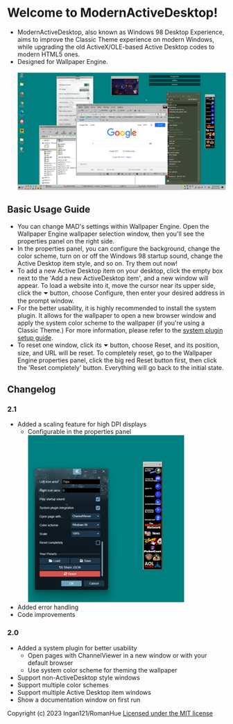 # Welcome to ModernActiveDesktop!
* ModernActiveDesktop, also known as Windows 98 Desktop Experience, aims to improve the Classic Theme experience on modern Windows, while upgrading the old ActiveX/OLE-based Active Desktop codes to modern HTML5 ones.
* Designed for Wallpaper Engine.
<br><br><img src="screenshot.png" width="480px" height="270px" title="Screenshot">

## Basic Usage Guide
* You can change MAD's settings within Wallpaper Engine. Open the Wallpaper Engine wallpaper selection window, then you'll see the properties panel on the right side.
* In the properties panel, you can configure the background, change the color scheme, turn on or off the Windows 98 startup sound, change the Active Desktop item style, and so on. Try them out now!
* To add a new Active Desktop item on your desktop, click the empty box next to the 'Add a new ActiveDesktop item', and a new window will appear. To load a website into it, move the cursor near its upper side, click the ⏷ button, choose Configure, then enter your desired address in the prompt window.
* For the better usability, it is highly recommended to install the system plugin. It allows for the wallpaper to open a new browser window and apply the system color scheme to the wallpaper (if you're using a Classic Theme.) For more information, please refer to the [system plugin setup guide](?src=SysplugSetupGuide.md&showbackbtn=1).
* To reset one window, click its ⏷ button, choose Reset, and its position, size, and URL will be reset. To completely reset, go to the Wallpaper Engine properties panel, click the big red Reset button first, then click the 'Reset completely' button. Everything will go back to the initial state.

## Changelog

### 2.1
* Added a scaling feature for high DPI displays
    * Configurable in the properties panel
<br><img src="MADScale.webp" width="360px" height="384px" title="Scaling screenshot">
* Added error handling
* Code improvements

### 2.0
* Added a system plugin for better usability
    * Open pages with ChannelViewer in a new window or with your default browser
    * Use system color scheme for theming the wallpaper
* Support non-ActiveDesktop style windows
* Support multiple color schemes
* Support multiple Active Desktop item windows
* Show a documentation window on first run

Copyright (c) 2023 Ingan121/RomanHue
[Licensed under the MIT license](?src=../license.txt&showbackbtn=1)